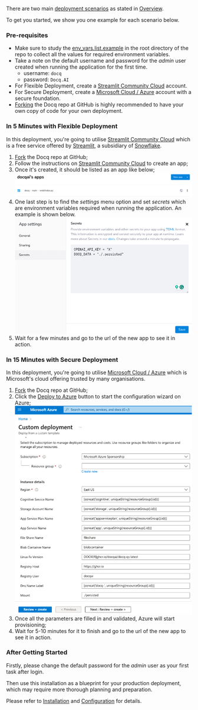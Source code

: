 <!-- ## Getting Started -->

There are two main [deployment scenarios](../overview/deployment-scenarios.md) as stated in [Overview](../overview/introduction.md).

To get you started, we show you one example for each scenario below.

### Pre-requisites

- Make sure to study the [env_vars.list.example](../../env_vars.list.example) in the root directory of the repo to collect all the values for required environment variables.
- Take a note on the default username and password for the _admin_ user created when running the application for the first time.
  - username: `docq`
  - password: `Docq.AI`
- For Flexible Deployment, create a [Streamlit Community Cloud](https://streamlit.io/cloud) account.
- For Secure Deployment, create a [Microsoft Cloud / Azure](https://azure.microsoft.com/) account with a secure foundation.
- [Forking](https://github.com/docqai/docq/fork) the Docq repo at GitHub is highly recommended to have your own copy of code for your own deployment.

### In 5 Minutes with Flexible Deployment

In this deployment, you're going to utilise [Streamlit Community Cloud](https://streamlit.io/cloud) which is a free service offered by [Streamlit](https://streamlit.io), a subsidiary of [Snowflake](https://snowflake.com).

1. [Fork](https://github.com/docqai/docq/fork) the Docq repo at GitHub;
2. Follow the instructions on [Streamlit Community Cloud](https://streamlit.io/cloud) to create an app;
3. Once it's created, it should be listed as an app like below;
   ![Docq app listed on Streamlit](../assets/Docq_streamlit_app_list.png)
4. One last step is to find the _settings_ menu option and set _secrets_ which are environment variables required when running the application. An example is shown below.
   ![Docq settings on Streamlit](../assets/Docq_streamlit_app_settings.png)
5. Wait for a few minutes and go to the url of the new app to see it in action.

### In 15 Minutes with Secure Deployment

In this deployment, you're going to utilise [Microsoft Cloud / Azure](https://azure.microsoft.com/) which is Microsoft's cloud offering trusted by many organisations.

1. [Fork](https://github.com/docqai/docq/fork) the Docq repo at GitHub;
2. Click the [Deploy to Azure](https://portal.azure.com/#create/Microsoft.Template/uri/https%3A%2F%2Fraw.githubusercontent.com%2Fdocqai%2Fdocq%2Fmain%2Fdeploy%2Fazure%2Fappservice.json) button to start the configuration wizard on Azure;
   ![Docq app listed on Streamlit](../assets/Docq_azure_template_config.png)
3. Once all the parameters are filled in and validated, Azure will start provisioning;
4. Wait for 5-10 minutes for it to finish and go to the url of the new app to see it in action.

### After Getting Started

Firstly, please change the default password for the _admin_ user as your first task after login.

Then use this installation as a blueprint for your production deployment, which may require more thorough planning and preparation.

Please refer to [Installation](./installation.md) and [Configuration](./configuration.md) for details.
